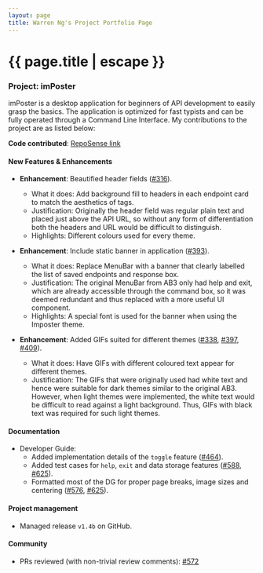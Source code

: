 ```yaml
---
layout: page
title: Warren Ng's Project Portfolio Page
---
```


<h1 class="post-title">{{ page.title | escape }}</h1>

### Project: imPoster

imPoster is a desktop application for beginners of API development to easily grasp the basics. The application is optimized for fast typists and can be fully operated through a Command Line Interface. My contributions to the project are as listed below:

**Code contributed**: [RepoSense link](https://nus-cs2103-ay2021s2.github.io/tp-dashboard/?search=&sort=groupTitle&sortWithin=title&timeframe=commit&mergegroup=&groupSelect=groupByRepos&breakdown=true&checkedFileTypes=docs~functional-code~test-code~other&since=&tabOpen=true&tabType=authorship&tabAuthor=NightRaven49&tabRepo=AY2021S2-CS2103T-T12-4%2Ftp%5Bmaster%5D&authorshipIsMergeGroup=false&authorshipFileTypes=docs~functional-code&authorshipIsBinaryFileTypeChecked=false)

#### New Features & Enhancements

- **Enhancement**: Beautified header fields ([\#316](https://github.com/AY2021S2-CS2103T-T12-4/tp/pull/316)).

  - What it does: Add background fill to headers in each endpoint card to match the aesthetics of tags.
  - Justification: Originally the header field was regular plain text and placed just above the API URL, so without any form of differentiation both the headers and URL would be difficult to distinguish.
  - Highlights: Different colours used for every theme.

- **Enhancement**: Include static banner in application ([\#393](https://github.com/AY2021S2-CS2103T-T12-4/tp/pull/393)).

  - What it does: Replace MenuBar with a banner that clearly labelled the list of saved endpoints and response box. 
  - Justification: The original MenuBar from AB3 only had help and exit, which are already accessible through the command box, so it was deemed redundant and thus replaced with a more useful UI component.
  - Highlights: A special font is used for the banner when using the Imposter theme.

- **Enhancement**: Added GIFs suited for different themes ([\#338](https://github.com/AY2021S2-CS2103T-T12-4/tp/pull/338), [\#397](https://github.com/AY2021S2-CS2103T-T12-4/tp/pull/397), [\#409](https://github.com/AY2021S2-CS2103T-T12-4/tp/pull/409)).

  - What it does: Have GIFs with different coloured text appear for different themes.
  - Justification: The GIFs that were originally used had white text and hence were suitable for dark themes similar to the original AB3. However, when light themes were implemented, the white text would be difficult to read against a light background. Thus, GIFs with black text was required for such light themes.

<div style="page-break-after: always;"></div>

#### Documentation

  - Developer Guide:
    - Added implementation details of the `toggle` feature ([\#464](https://github.com/AY2021S2-CS2103T-T12-4/tp/pull/464)).
    - Added test cases for `help`, `exit` and data storage features ([\#588](https://github.com/AY2021S2-CS2103T-T12-4/tp/pull/588), [\#625](https://github.com/AY2021S2-CS2103T-T12-4/tp/pull/625)).
    - Formatted most of the DG for proper page breaks, image sizes and centering ([\#576](https://github.com/AY2021S2-CS2103T-T12-4/tp/pull/576), [\#625](https://github.com/AY2021S2-CS2103T-T12-4/tp/pull/625)).

#### Project management

  - Managed release `v1.4b` on GitHub.

#### Community

  - PRs reviewed (with non-trivial review comments): [\#572](https://github.com/AY2021S2-CS2103T-T12-4/tp/pull/572)
